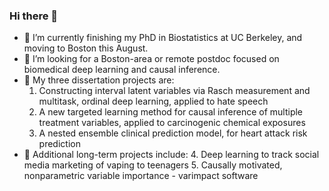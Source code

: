 ### Hi there 👋

- 🔭 I’m currently finishing my PhD in Biostatistics at UC Berkeley, and moving to Boston this August.
- 🤔 I’m looking for a Boston-area or remote postdoc focused on biomedical deep learning and causal inference.
- 🌱 My three dissertation projects are:
   1. Constructing interval latent variables via Rasch measurement and multitask, ordinal deep learning, applied to hate speech
   2. A new targeted learning method for causal inference of multiple treatment variables, applied to carcinogenic chemical exposures
   3. A nested ensemble clinical prediction model, for heart attack risk prediction
- 🌱 Additional long-term projects include:
   4. Deep learning to track social media marketing of vaping to teenagers
   5. Causally motivated, nonparametric variable importance - varimpact software
<!--
**ck37/ck37** is a ✨ _special_ ✨ repository because its `README.md` (this file) appears on your GitHub profile.

Here are some ideas to get you started:

- 🌱 I’m currently learning ...
- 👯 I’m looking to collaborate on ...

- 💬 Ask me about ...
- 📫 How to reach me: ...
- 😄 Pronouns: ...
- ⚡ Fun fact: ...
-->
